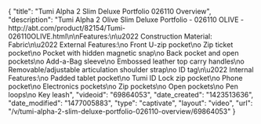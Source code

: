 {
    "title": "Tumi Alpha 2 Slim Deluxe Portfolio 026110 Overview",
    "description": "Tumi Alpha 2 Olive Slim Deluxe Portfolio  - 026110 OLIVE - http:\/\/abt.com\/product\/82154\/Tumi-026110OLIVE.html\n\nFeatures:\n\u2022 Construction Material: Fabric\n\u2022 External Features:\no Front U-zip pocket\no Zip ticket pocket\no Pocket with hidden magnetic snap\no Back pocket and open pockets\no Add-a-Bag sleeve\no Embossed leather top carry handles\no Removable\/adjustable articulation shoulder strap\no ID tag\n\u2022 Internal Features:\no Padded tablet pocket\no Tumi ID Lock zip pocket\no Phone pocket\no Electronics pockets\no Zip pockets\no Open pockets\no Pen loops\no Key leash",
    "videoid": "69864053",
    "date_created": "1423513636",
    "date_modified": "1477005883",
    "type": "captivate",
    "layout": "video",
    "url": "\/v\/tumi-alpha-2-slim-deluxe-portfolio-026110-overview\/69864053"
}